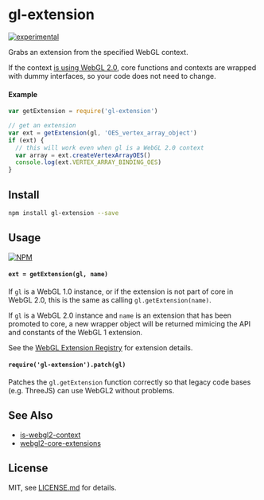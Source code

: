# gl-extension

[![experimental](http://badges.github.io/stability-badges/dist/experimental.svg)](http://github.com/badges/stability-badges)

Grabs an extension from the specified WebGL context.

If the context [is using WebGL 2.0](https://www.npmjs.com/package/is-webgl2-context), core functions and contexts are wrapped with dummy interfaces, so your code does not need to change.

#### Example

```js
var getExtension = require('gl-extension')

// get an extension
var ext = getExtension(gl, 'OES_vertex_array_object')
if (ext) {
  // this will work even when gl is a WebGL 2.0 context
  var array = ext.createVertexArrayOES()
  console.log(ext.VERTEX_ARRAY_BINDING_OES)  
}
```

## Install

```sh
npm install gl-extension --save
```

## Usage

[![NPM](https://nodei.co/npm/gl-extension.png)](https://www.npmjs.com/package/gl-extension)

#### `ext = getExtension(gl, name)`

If `gl` is a WebGL 1.0 instance, or if the extension is not part of core in WebGL 2.0, this is the same as calling `gl.getExtension(name)`. 

If `gl` is a WebGL 2.0 instance and `name` is an extension that has been promoted to core, a new wrapper object will be returned mimicing the API and constants of the WebGL 1 extension.

See the [WebGL Extension Registry](https://www.khronos.org/registry/webgl/extensions/) for extension details.

#### `require('gl-extension').patch(gl)`

Patches the `gl.getExtension` function correctly so that legacy code bases (e.g. ThreeJS) can use WebGL2 without problems.

## See Also

- [is-webgl2-context](https://www.npmjs.com/package/is-webgl2-context)
- [webgl2-core-extensions](https://www.npmjs.com/package/webgl2-core-extensions)

## License

MIT, see [LICENSE.md](http://github.com/Jam3/gl-extension/blob/master/LICENSE.md) for details.
